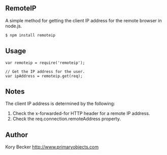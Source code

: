 RemoteIP
--------

A simple method for getting the client IP address for the remote browser in node.js.

```bash
$ npm install remoteip
```

## Usage
```
var remoteip = require('remoteip');

// Get the IP address for the user.
var ipAddress = remoteip.get(req);
```
## Notes

The client IP address is determined by the following:

1. Check the x-forwarded-for HTTP header for a remote IP address.
2. Check the req.connection.remoteAddress property.

## Author

Kory Becker
http://www.primaryobjects.com
